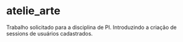 # atelie_arte
Trabalho solicitado para a disciplina de PI. Introduzindo a criação de sessions de usuários cadastrados.
